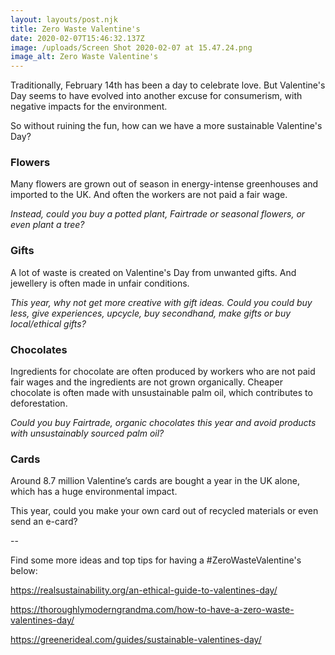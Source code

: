 ```yaml
---
layout: layouts/post.njk
title: Zero Waste Valentine's
date: 2020-02-07T15:46:32.137Z
image: /uploads/Screen Shot 2020-02-07 at 15.47.24.png
image_alt: Zero Waste Valentine's
---
```

Traditionally, February 14th has been a day to celebrate love. But Valentine's Day seems to have evolved into another excuse for consumerism, with negative impacts for the environment. 

So without ruining the fun, how can we have a more sustainable Valentine's Day? 



### Flowers

Many flowers are grown out of season in energy-intense greenhouses and imported to the UK. And often the workers are not paid a fair wage.

*Instead, could you buy a potted plant, Fairtrade or seasonal flowers, or even plant a tree?*

### Gifts

A lot of waste is created on Valentine's Day from unwanted gifts. And jewellery is often made in unfair conditions.

*This year, why not get more creative with gift ideas. Could you could buy less, give experiences, upcycle, buy secondhand, make gifts or buy local/ethical gifts?*

### Chocolates

Ingredients for chocolate are often produced by workers who are not paid fair wages and the ingredients are not grown organically. Cheaper chocolate is often made with unsustainable palm oil, which contributes to deforestation.

*Could you buy Fairtrade, organic chocolates this year and avoid products with unsustainably sourced palm oil?*

### Cards

Around 8.7 million Valentine’s cards are bought a year in the UK alone, which has a huge environmental impact.

This year, could you make your own card out of recycled materials or even send an e-card?

\--

Find some more ideas and top tips for having a #ZeroWasteValentine's below:

<https://realsustainability.org/an-ethical-guide-to-valentines-day/>

<https://thoroughlymoderngrandma.com/how-to-have-a-zero-waste-valentines-day/>

<https://greenerideal.com/guides/sustainable-valentines-day/>
